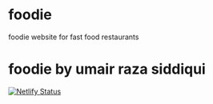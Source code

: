# foodie
foodie website for  fast food restaurants
# foodie by umair raza siddiqui
[![Netlify Status](https://api.netlify.com/api/v1/badges/5cbf28ce-fb81-49b0-af52-1b32207197aa/deploy-status)](https://app.netlify.com/projects/foodiebyuraza/deploys)
